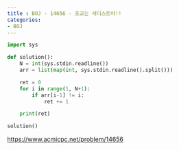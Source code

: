 ```yaml
---
title : BOJ - 14656 - 조교는 새디스트야!!
categories:
- BOJ
---
```


```python
import sys

def solution():
    N = int(sys.stdin.readline())
    arr = list(map(int, sys.stdin.readline().split()))

    ret = 0
    for i in range(1, N+1):
        if arr[i-1] != i:
            ret += 1

    print(ret)

solution()
```

https://www.acmicpc.net/problem/14656